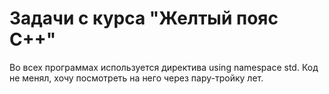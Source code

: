 # Задачи с курса "Желтый пояс С++"
Во всех программах используется директива using namespace std.
Код не менял, хочу посмотреть на него через пару-тройку лет.
